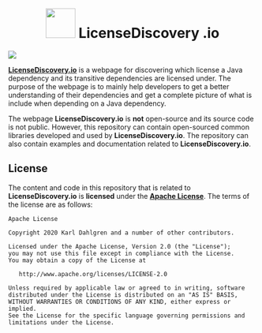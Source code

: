<h1 align="center">
  <span>
    <img src="https://licensediscovery.io/static/media/logo.dc524748.svg" height="60" width="60"/> LicenseDiscovery
  </span>.io
</h1>

<a href="LICENSE"><img src="https://img.shields.io/badge/license-Apache%202-blue.svg"></a>

[**LicenseDiscovery.io**](https://www.licensediscovery.io/) is a webpage for discovering which license a Java dependency and its transitive dependencies are licensed under. The purpose of the webpage is to mainly help developers to get a better understanding of their dependencies and get a complete picture of what is include when depending on a Java dependency.

The webpage **LicenseDiscovery.io** is **not** open-source and its source code is not public. However, this repository can contain open-sourced common libraries developed and used by **LicenseDiscovery.io**. The repository can also contain examples and documentation related to **LicenseDiscovery.io**.

## License

The content and code in this repository that is related to **LicenseDiscovery.io** is **licensed** under the **[Apache License](https://github.com/castlemock/castlemock/blob/master/LICENSE)**. The terms of the license are as follows:

    Apache License

    Copyright 2020 Karl Dahlgren and a number of other contributors.

    Licensed under the Apache License, Version 2.0 (the "License");
    you may not use this file except in compliance with the License.
    You may obtain a copy of the License at

       http://www.apache.org/licenses/LICENSE-2.0

    Unless required by applicable law or agreed to in writing, software
    distributed under the License is distributed on an "AS IS" BASIS,
    WITHOUT WARRANTIES OR CONDITIONS OF ANY KIND, either express or implied.
    See the License for the specific language governing permissions and
    limitations under the License.
